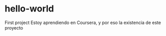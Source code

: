 hello-world
===========

First project
Estoy aprendiendo en Coursera, y por eso la existencia de este proyecto
